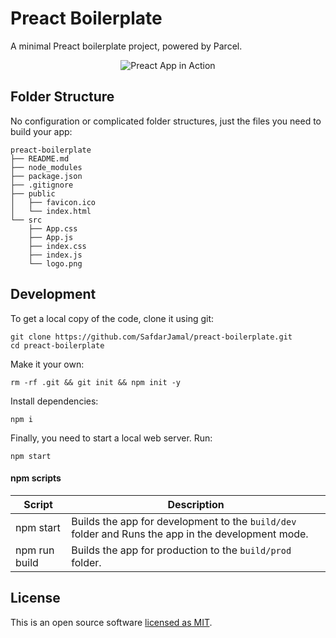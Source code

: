 # Preact Boilerplate

A minimal Preact boilerplate project, powered by Parcel.

<p align="center">
  <img alt="Preact App in Action" src="https://user-images.githubusercontent.com/48409548/67021430-0c0a7880-f119-11e9-8031-cbc278164e4b.png">
</p>

## Folder Structure

No configuration or complicated folder structures, just the files you need to build your app:

```
preact-boilerplate
├── README.md
├── node_modules
├── package.json
├── .gitignore
├── public
│   ├── favicon.ico
│   └── index.html
└── src
    ├── App.css
    ├── App.js
    ├── index.css
    ├── index.js
    └── logo.png
```

## Development

To get a local copy of the code, clone it using git:

```
git clone https://github.com/SafdarJamal/preact-boilerplate.git
cd preact-boilerplate
```

Make it your own:

```
rm -rf .git && git init && npm init -y
```

Install dependencies:

```
npm i
```

Finally, you need to start a local web server. Run:

```
npm start
```

#### npm scripts

| Script        | Description                                                                                        |
| ------------- | -------------------------------------------------------------------------------------------------- |
| npm start     | Builds the app for development to the `build/dev` folder and Runs the app in the development mode. |
| npm run build | Builds the app for production to the `build/prod` folder.                                          |

## License

This is an open source software [licensed as MIT](https://github.com/SafdarJamal/preact-boilerplate/blob/master/LICENSE).
